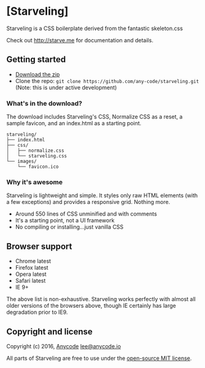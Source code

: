 # [Starveling]
Starveling is a CSS boilerplate derived from the fantastic skeleton.css

Check out <http://starve.me> for documentation and details.

## Getting started

- [Download the zip](https://github.com/any-code/starveling/archive/0.0.2.zip)
- Clone the repo: `git clone https://github.com/any-code/starveling.git` (Note: this is under active development)


### What's in the download?

The download includes Starveling's CSS, Normalize CSS as a reset, a sample favicon, and an index.html as a starting point.

```
starveling/
├── index.html
├── css/
│   ├── normalize.css
│   └── starveling.css
└── images/
    └── favicon.ico

```

### Why it's awesome

Starveling is lightweight and simple. It styles only raw HTML elements (with a few exceptions) and provides a responsive grid. Nothing more.
- Around 550 lines of CSS unminified and with comments
- It's a starting point, not a UI framework
- No compiling or installing...just vanilla CSS


## Browser support

- Chrome latest
- Firefox latest
- Opera latest
- Safari latest
- IE 9+

The above list is non-exhaustive. Starveling works perfectly with almost all older versions of the browsers above, though IE certainly has large degradation prior to IE9.

## Copyright and license
Copyright (c) 2016, [Anycode](https://anycode.io/ "Anycode") <lee@anycode.io>

All parts of Starveling are free to use under the [open-source MIT license](https://github.com/any-code/starveling/blob/master/LICENSE.md).
